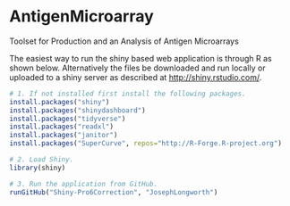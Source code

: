 # AntigenMicroarray
Toolset for Production and an Analysis of Antigen Microarrays


The easiest way to run the shiny based web application is through R as shown below. Alternatively the files be downloaded and run locally or uploaded to a shiny server as described at http://shiny.rstudio.com/.

```R
# 1. If not installed first install the following packages.
install.packages("shiny")
install.packages("shinydashboard")
install.packages("tidyverse")
install.packages("readxl")
install.packages("janitor")
install.packages("SuperCurve", repos="http://R-Forge.R-project.org")

# 2. Load Shiny.
library(shiny)

# 3. Run the application from GitHub.
runGitHub("Shiny-Pro6Correction", "JosephLongworth")


